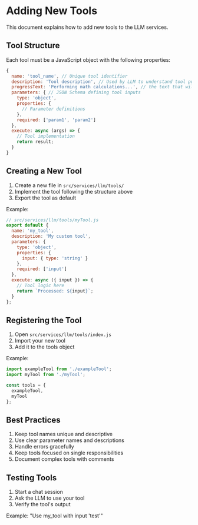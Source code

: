 # Adding New Tools

This document explains how to add new tools to the LLM services.

## Tool Structure

Each tool must be a JavaScript object with the following properties:

```javascript
{
  name: 'tool_name', // Unique tool identifier
  description: 'Tool description', // Used by LLM to understand tool purpose
  progressText: 'Performing math calculations...', // the text that will be rendered when it is called
  parameters: { // JSON Schema defining tool inputs
    type: 'object',
    properties: {
      // Parameter definitions
    },
    required: ['param1', 'param2']
  },
  execute: async (args) => {
    // Tool implementation
    return result;
  }
}
```

## Creating a New Tool

1. Create a new file in `src/services/llm/tools/`
2. Implement the tool following the structure above
3. Export the tool as default

Example:
```javascript
// src/services/llm/tools/myTool.js
export default {
  name: 'my_tool',
  description: 'My custom tool',
  parameters: {
    type: 'object',
    properties: {
      input: { type: 'string' }
    },
    required: ['input']
  },
  execute: async ({ input }) => {
    // Tool logic here
    return `Processed: ${input}`;
  }
};
```

## Registering the Tool

1. Open `src/services/llm/tools/index.js`
2. Import your new tool
3. Add it to the tools object

Example:
```javascript
import exampleTool from './exampleTool';
import myTool from './myTool';

const tools = {
  exampleTool,
  myTool
};
```

## Best Practices

1. Keep tool names unique and descriptive
2. Use clear parameter names and descriptions
3. Handle errors gracefully
4. Keep tools focused on single responsibilities
5. Document complex tools with comments

## Testing Tools

1. Start a chat session
2. Ask the LLM to use your tool
3. Verify the tool's output

Example:
"Use my_tool with input 'test'"